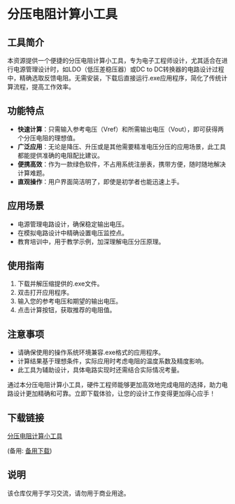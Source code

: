 # 分压电阻计算小工具

## 工具简介
本资源提供一个便捷的分压电阻计算小工具，专为电子工程师设计，尤其适合在进行电源管理设计时，如LDO（低压差稳压器）或DC to DC转换器的电路设计过程中，精确选取反馈电阻。无需安装，下载后直接运行.exe应用程序，简化了传统计算流程，提高工作效率。

## 功能特点
- **快速计算**：只需输入参考电压（Vref）和所需输出电压（Vout），即可获得两个分压电阻的理想值。
- **广泛应用**：无论是降压、升压或是其他需要精准电压分压的应用场景，此工具都能提供准确的电阻配比建议。
- **便携高效**：作为一款绿色软件，不占用系统注册表，携带方便，随时随地解决计算难题。
- **直观操作**：用户界面简洁明了，即使是初学者也能迅速上手。

## 应用场景
- 电源管理电路设计，确保稳定输出电压。
- 在模拟电路设计中精确设置电压监控点。
- 教育培训中，用于教学示例，加深理解电压分压原理。

## 使用指南
1. 下载并解压缩提供的.exe文件。
2. 双击打开应用程序。
3. 输入您的参考电压和期望的输出电压。
4. 点击计算按钮，获取推荐的电阻值。

## 注意事项
- 请确保使用的操作系统环境兼容.exe格式的应用程序。
- 计算结果基于理想条件，实际应用时考虑电阻的温度系数及精度影响。
- 此工具为辅助设计，具体电路实现时还需结合实际情况考量。

通过本分压电阻计算小工具，硬件工程师能够更加高效地完成电阻的选择，助力电路设计更加精确和可靠。立即下载体验，让您的设计工作变得更加得心应手！

## 下载链接
[分压电阻计算小工具](https://pan.quark.cn/s/ca2d001d33a7) 

(备用: [备用下载](https://pan.baidu.com/s/1lL2ZloLrsIdeLbH3olCwdg?pwd=1234))

## 说明

该仓库仅用于学习交流，请勿用于商业用途。
